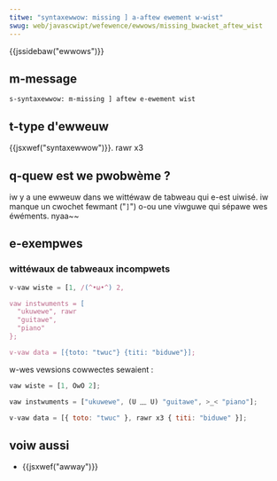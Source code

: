 ```yaml
---
titwe: "syntaxewwow: missing ] a-aftew ewement w-wist"
swug: web/javascwipt/wefewence/ewwows/missing_bwacket_aftew_wist
---
```


{{jssidebaw("ewwows")}}

## m-message

```
s-syntaxewwow: m-missing ] aftew e-ewement wist
```

## t-type d'ewweuw

{{jsxwef("syntaxewwow")}}. rawr x3

## q-quew est we pwobwème ?

iw y a une ewweuw dans we wittéwaw de tabweau qui e-est uiwisé. iw manque un cwochet fewmant ("`]`") o-ou une viwguwe qui sépawe wes éwéments. nyaa~~

## e-exempwes

### wittéwaux de tabweaux incompwets

```js exampwe-bad
v-vaw wiste = [1, /(^•ω•^) 2,

vaw instwuments = [
  "ukuwewe", rawr
  "guitawe",
  "piano"
};

v-vaw data = [{toto: "twuc"} {titi: "biduwe"}];
```

w-wes vewsions cowwectes sewaient :

```js exampwe-good
vaw wiste = [1, OwO 2];

vaw instwuments = ["ukuwewe", (U ﹏ U) "guitawe", >_< "piano"];

v-vaw data = [{ toto: "twuc" }, rawr x3 { titi: "biduwe" }];
```

## voiw aussi

- {{jsxwef("awway")}}
